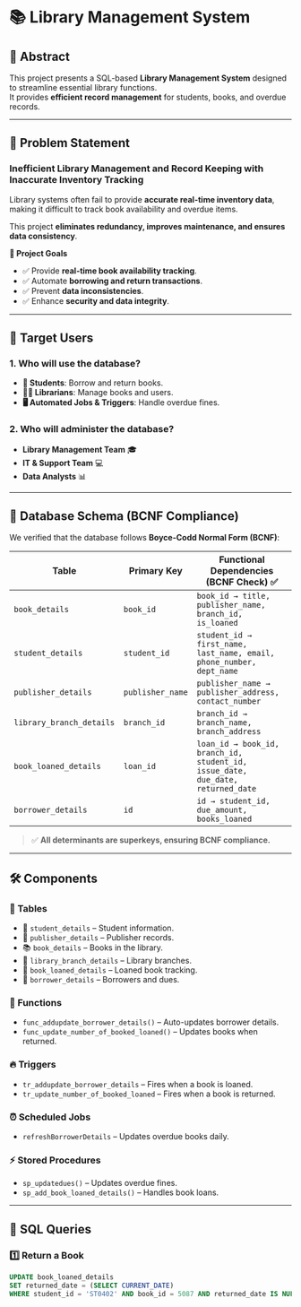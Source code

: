 # 📚 Library Management System

## 📌 **Abstract**
This project presents a SQL-based **Library Management System** designed to streamline essential library functions.  
It provides **efficient record management** for students, books, and overdue records.  

---

## 🚀 **Problem Statement**
### **Inefficient Library Management and Record Keeping with Inaccurate Inventory Tracking**
Library systems often fail to provide **accurate real-time inventory data**, making it difficult to track book availability and overdue items.

This project **eliminates redundancy, improves maintenance, and ensures data consistency**.

**🎯 Project Goals**
- ✅ Provide **real-time book availability tracking**.
- ✅ Automate **borrowing and return transactions**.
- ✅ Prevent **data inconsistencies**.
- ✅ Enhance **security and data integrity**.

---

## 👥 **Target Users**
### **1. Who will use the database?**
- **📖 Students**: Borrow and return books.
- **🧑‍💻 Librarians**: Manage books and users.
- **🖥️ Automated Jobs & Triggers**: Handle overdue fines.

### **2. Who will administer the database?**
- **Library Management Team** 🎓
- **IT & Support Team** 💻
- **Data Analysts** 📊

---

## 📌 **Database Schema (BCNF Compliance)**
We verified that the database follows **Boyce-Codd Normal Form (BCNF)**:

| **Table**              | **Primary Key** | **Functional Dependencies (BCNF Check)** ✅ |
|------------------------|---------------|---------------------------------------------|
| `book_details`         | `book_id`     | `book_id → title, publisher_name, branch_id, is_loaned` |
| `student_details`      | `student_id`  | `student_id → first_name, last_name, email, phone_number, dept_name` |
| `publisher_details`    | `publisher_name` | `publisher_name → publisher_address, contact_number` |
| `library_branch_details` | `branch_id`  | `branch_id → branch_name, branch_address` |
| `book_loaned_details`  | `loan_id`     | `loan_id → book_id, branch_id, student_id, issue_date, due_date, returned_date` |
| `borrower_details`     | `id`          | `id → student_id, due_amount, books_loaned` |

> ✅ **All determinants are superkeys, ensuring BCNF compliance.**

---

## **🛠️ Components**
### **📄 Tables**
- 📘 `student_details` – Student information.
- 📕 `publisher_details` – Publisher records.
- 📚 `book_details` – Books in the library.
- 🏢 `library_branch_details` – Library branches.
- 🔖 `book_loaned_details` – Loaned book tracking.
- 🔄 `borrower_details` – Borrowers and dues.

### **🔧 Functions**
- `func_addupdate_borrower_details()` – Auto-updates borrower details.
- `func_update_number_of_booked_loaned()` – Updates books when returned.

### **🔥 Triggers**
- `tr_addupdate_borrower_details` – Fires when a book is loaned.
- `tr_update_number_of_booked_loaned` – Fires when a book is returned.

### **⏰ Scheduled Jobs**
- `refreshBorrowerDetails` – Updates overdue books daily.

### **⚡ Stored Procedures**
- `sp_updatedues()` – Updates overdue fines.
- `sp_add_book_loaned_details()` – Handles book loans.

---

## 📌 **SQL Queries**
### **1️⃣ Return a Book**
```sql
UPDATE book_loaned_details 
SET returned_date = (SELECT CURRENT_DATE) 
WHERE student_id = 'ST0402' AND book_id = 5087 AND returned_date IS NULL;


